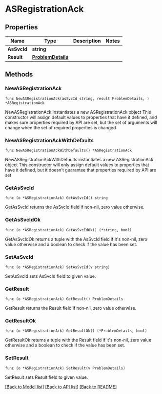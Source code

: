 # ASRegistrationAck

## Properties

Name | Type | Description | Notes
------------ | ------------- | ------------- | -------------
**AsSvcId** | **string** |  | 
**Result** | [**ProblemDetails**](ProblemDetails.md) |  | 

## Methods

### NewASRegistrationAck

`func NewASRegistrationAck(asSvcId string, result ProblemDetails, ) *ASRegistrationAck`

NewASRegistrationAck instantiates a new ASRegistrationAck object
This constructor will assign default values to properties that have it defined,
and makes sure properties required by API are set, but the set of arguments
will change when the set of required properties is changed

### NewASRegistrationAckWithDefaults

`func NewASRegistrationAckWithDefaults() *ASRegistrationAck`

NewASRegistrationAckWithDefaults instantiates a new ASRegistrationAck object
This constructor will only assign default values to properties that have it defined,
but it doesn't guarantee that properties required by API are set

### GetAsSvcId

`func (o *ASRegistrationAck) GetAsSvcId() string`

GetAsSvcId returns the AsSvcId field if non-nil, zero value otherwise.

### GetAsSvcIdOk

`func (o *ASRegistrationAck) GetAsSvcIdOk() (*string, bool)`

GetAsSvcIdOk returns a tuple with the AsSvcId field if it's non-nil, zero value otherwise
and a boolean to check if the value has been set.

### SetAsSvcId

`func (o *ASRegistrationAck) SetAsSvcId(v string)`

SetAsSvcId sets AsSvcId field to given value.


### GetResult

`func (o *ASRegistrationAck) GetResult() ProblemDetails`

GetResult returns the Result field if non-nil, zero value otherwise.

### GetResultOk

`func (o *ASRegistrationAck) GetResultOk() (*ProblemDetails, bool)`

GetResultOk returns a tuple with the Result field if it's non-nil, zero value otherwise
and a boolean to check if the value has been set.

### SetResult

`func (o *ASRegistrationAck) SetResult(v ProblemDetails)`

SetResult sets Result field to given value.



[[Back to Model list]](../README.md#documentation-for-models) [[Back to API list]](../README.md#documentation-for-api-endpoints) [[Back to README]](../README.md)


